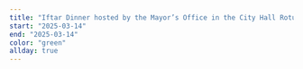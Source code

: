 ```yaml
---
title: "Iftar Dinner hosted by the Mayor’s Office in the City Hall Rotunda - green"
start: "2025-03-14"
end: "2025-03-14"
color: "green"
allday: true
---
```


